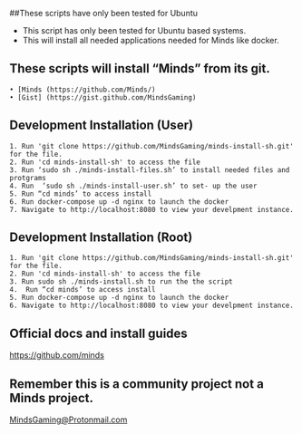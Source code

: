 ##These scripts have only been tested for Ubuntu
- This script has only been tested for Ubuntu based systems.
- This will install all needed applications needed for Minds like docker.

## These scripts will install “Minds” from its git.

    • [Minds (https://github.com/Minds/)  
    • [Gist] (https://gist.github.com/MindsGaming) 

## Development Installation (User)

    1. Run 'git clone https://github.com/MindsGaming/minds-install-sh.git' for the file. 
    2. Run 'cd minds-install-sh' to access the file 
    3. Run ‘sudo sh ./minds-install-files.sh’ to install needed files and protgrams 
    4. Run  ‘sudo sh ./minds-install-user.sh’ to set- up the user
    5. Run “cd minds’ to access install
    6. Run docker-compose up -d nginx to launch the docker 
    7. Navigate to http://localhost:8080 to view your develpment instance. 
           
## Development Installation (Root)
    1. Run 'git clone https://github.com/MindsGaming/minds-install-sh.git' for the file. 
    2. Run 'cd minds-install-sh' to access the file 
    3. Run sudo sh ./minds-install.sh to run the the script 
    4.  Run “cd minds’ to access install
    5. Run docker-compose up -d nginx to launch the docker 
    6. Navigate to http://localhost:8080 to view your develpment instance. 

## Official docs and install guides
https://github.com/minds

## Remember this is a community project not a Minds project.
MindsGaming@Protonmail.com

